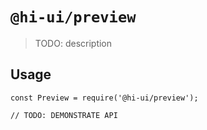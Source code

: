 # `@hi-ui/preview`

> TODO: description

## Usage

```
const Preview = require('@hi-ui/preview');

// TODO: DEMONSTRATE API
```

